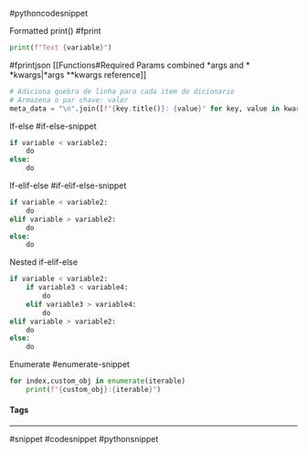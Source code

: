 #pythoncodesnippet

Formatted print()
#fprint
```python
print(f"Text {variable}")
```

#fprintjson
[[Functions#Required Params combined *args and * *kwargs|*args **kwargs reference]]
```Python
# Adiciona quebra de linha para cada item do dicionario
# Armazena o par chave: valor 
meta_data = "\n".join([f"{key.title()}: {value}" for key, value in kwargs.items()])
```


If-else
#if-else-snippet
```python
if variable < variable2:
	do
else:
	do
```

If-elif-else
#if-elif-else-snippet
```python
if variable < variable2:
	do
elif variable > variable2:
	do
else:
	do
```

Nested if-elif-else
```python
if variable < variable2:
	if variable3 < variable4:
		do
	elif variable3 > variable4:
		do
elif variable > variable2:
	do
else:
	do
```

Enumerate
#enumerate-snippet
```python
for index,custom_obj in enumerate(iterable)
	print(f"{custom_obj}:{iterable}")
```




#### Tags
***
#snippet #codesnippet #pythonsnippet
